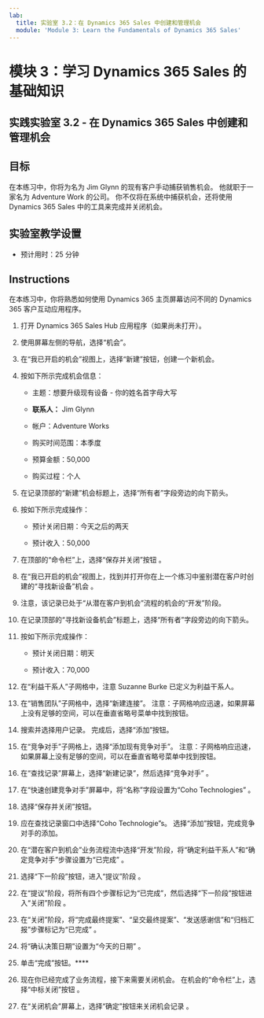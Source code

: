 ```yaml
---
lab:
  title: 实验室 3.2：在 Dynamics 365 Sales 中创建和管理机会
  module: 'Module 3: Learn the Fundamentals of Dynamics 365 Sales'
---
```


<a name="module-3-learn-the-fundamentals-of-dynamics-365-sales"></a>模块 3：学习 Dynamics 365 Sales 的基础知识
========================

## <a name="practice-lab-32---create-and-manage-an-opportunity-in-dynamics-365-sales"></a>实践实验室 3.2 - 在 Dynamics 365 Sales 中创建和管理机会 

## <a name="objectives"></a>目标

在本练习中，你将为名为 Jim Glynn 的现有客户手动捕获销售机会。 他就职于一家名为 Adventure Work 的公司。 你不仅将在系统中捕获机会，还将使用 Dynamics 365 Sales 中的工具来完成并关闭机会。


## <a name="lab-setup"></a>实验室教学设置

  - 预计用时：25 分钟

## <a name="instructions"></a>Instructions

在本练习中，你将熟悉如何使用 Dynamics 365 主页屏幕访问不同的 Dynamics 365 客户互动应用程序。 

1. 打开 Dynamics 365 Sales Hub 应用程序（如果尚未打开）。 

2. 使用屏幕左侧的导航，选择“机会”。 

3. 在“我已开启的机会”视图上，选择“新建”按钮，创建一个新机会。

4. 按如下所示完成机会信息：

    - 主题：想要升级现有设备 - 你的姓名首字母大写

    - **联系人：** Jim Glynn

    - 帐户：Adventure Works

    - 购买时间范围：本季度

    - 预算金额：50,000

    - 购买过程：个人

5. 在记录顶部的“新建”机会标题上，选择“所有者”字段旁边的向下箭头。 

6. 按如下所示完成操作：

    - 预计关闭日期：今天之后的两天

    - 预计收入：50,000

7. 在顶部的“命令栏”上，选择“保存并关闭”按钮 。 

8. 在“我已开启的机会”视图上，找到并打开你在上一个练习中鉴别潜在客户时创建的“寻找新设备”机会 。 

9. 注意，该记录已处于“从潜在客户到机会”流程的机会的“开发”阶段。 

10. 在记录顶部的“寻找新设备机会”标题上，选择“所有者”字段旁边的向下箭头。 

11. 按如下所示完成操作：

    - 预计关闭日期：明天

    - 预计收入：70,000

12. 在“利益干系人”子网格中，注意 Suzanne Burke 已定义为利益干系人。 

13. 在“销售团队”子网格中，选择“新建连接”。 注意：子网格响应迅速，如果屏幕上没有足够的空间，可以在垂直省略号菜单中找到按钮。

14. 搜索并选择用户记录。 完成后，选择“添加”按钮。 

15. 在“竞争对手”子网格上，选择“添加现有竞争对手”。 注意：子网格响应迅速，如果屏幕上没有足够的空间，可以在垂直省略号菜单中找到按钮。

16. 在“查找记录”屏幕上，选择“新建记录”，然后选择“竞争对手”  。

17. 在“快速创建竞争对手”屏幕中，将“名称”字段设置为“Coho Technologies”  。

18. 选择“保存并关闭”按钮。

19. 应在查找记录窗口中选择“Coho Technologie”s。 选择“添加”按钮，完成竞争对手的添加。 

20. 在“潜在客户到机会”业务流程流中选择“开发”阶段，将“确定利益干系人”和“确定竞争对手”步骤设置为“已完成”    。 

21. 选择“下一阶段”按钮，进入“提议”阶段 。

22. 在“提议”阶段，将所有四个步骤标记为“已完成”，然后选择“下一阶段”按钮进入“关闭”阶段   。 

23. 在“关闭”阶段，将“完成最终提案”、“呈交最终提案”、“发送感谢信”和“归档汇报”步骤标记为“已完成”     。 

24. 将“确认决策日期”设置为“今天的日期” 。 

25. 单击“完成”按钮。**** 

26. 现在你已经完成了业务流程，接下来需要关闭机会。 在机会的“命令栏”上，选择“中标关闭”按钮 。 

27. 在“关闭机会”屏幕上，选择“确定”按钮来关闭机会记录 。 
